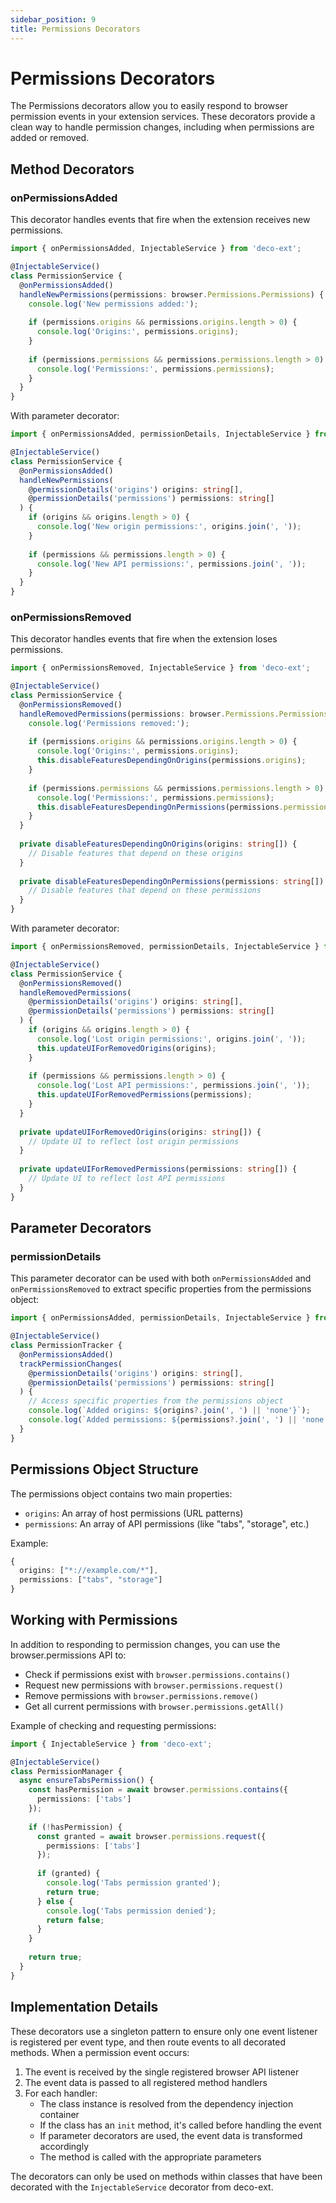 ```yaml
---
sidebar_position: 9
title: Permissions Decorators
---
```


# Permissions Decorators

The Permissions decorators allow you to easily respond to browser permission events in your extension services. These decorators provide a clean way to handle permission changes, including when permissions are added or removed.

## Method Decorators

### onPermissionsAdded

This decorator handles events that fire when the extension receives new permissions.

```typescript
import { onPermissionsAdded, InjectableService } from 'deco-ext';

@InjectableService()
class PermissionService {
  @onPermissionsAdded()
  handleNewPermissions(permissions: browser.Permissions.Permissions) {
    console.log('New permissions added:');
    
    if (permissions.origins && permissions.origins.length > 0) {
      console.log('Origins:', permissions.origins);
    }
    
    if (permissions.permissions && permissions.permissions.length > 0) {
      console.log('Permissions:', permissions.permissions);
    }
  }
}
```

With parameter decorator:

```typescript
import { onPermissionsAdded, permissionDetails, InjectableService } from 'deco-ext';

@InjectableService()
class PermissionService {
  @onPermissionsAdded()
  handleNewPermissions(
    @permissionDetails('origins') origins: string[],
    @permissionDetails('permissions') permissions: string[]
  ) {
    if (origins && origins.length > 0) {
      console.log('New origin permissions:', origins.join(', '));
    }
    
    if (permissions && permissions.length > 0) {
      console.log('New API permissions:', permissions.join(', '));
    }
  }
}
```

### onPermissionsRemoved

This decorator handles events that fire when the extension loses permissions.

```typescript
import { onPermissionsRemoved, InjectableService } from 'deco-ext';

@InjectableService()
class PermissionService {
  @onPermissionsRemoved()
  handleRemovedPermissions(permissions: browser.Permissions.Permissions) {
    console.log('Permissions removed:');
    
    if (permissions.origins && permissions.origins.length > 0) {
      console.log('Origins:', permissions.origins);
      this.disableFeaturesDependingOnOrigins(permissions.origins);
    }
    
    if (permissions.permissions && permissions.permissions.length > 0) {
      console.log('Permissions:', permissions.permissions);
      this.disableFeaturesDependingOnPermissions(permissions.permissions);
    }
  }
  
  private disableFeaturesDependingOnOrigins(origins: string[]) {
    // Disable features that depend on these origins
  }
  
  private disableFeaturesDependingOnPermissions(permissions: string[]) {
    // Disable features that depend on these permissions
  }
}
```

With parameter decorator:

```typescript
import { onPermissionsRemoved, permissionDetails, InjectableService } from 'deco-ext';

@InjectableService()
class PermissionService {
  @onPermissionsRemoved()
  handleRemovedPermissions(
    @permissionDetails('origins') origins: string[],
    @permissionDetails('permissions') permissions: string[]
  ) {
    if (origins && origins.length > 0) {
      console.log('Lost origin permissions:', origins.join(', '));
      this.updateUIForRemovedOrigins(origins);
    }
    
    if (permissions && permissions.length > 0) {
      console.log('Lost API permissions:', permissions.join(', '));
      this.updateUIForRemovedPermissions(permissions);
    }
  }
  
  private updateUIForRemovedOrigins(origins: string[]) {
    // Update UI to reflect lost origin permissions
  }
  
  private updateUIForRemovedPermissions(permissions: string[]) {
    // Update UI to reflect lost API permissions
  }
}
```

## Parameter Decorators

### permissionDetails

This parameter decorator can be used with both `onPermissionsAdded` and `onPermissionsRemoved` to extract specific properties from the permissions object:

```typescript
import { onPermissionsAdded, permissionDetails, InjectableService } from 'deco-ext';

@InjectableService()
class PermissionTracker {
  @onPermissionsAdded()
  trackPermissionChanges(
    @permissionDetails('origins') origins: string[],
    @permissionDetails('permissions') permissions: string[]
  ) {
    // Access specific properties from the permissions object
    console.log(`Added origins: ${origins?.join(', ') || 'none'}`);
    console.log(`Added permissions: ${permissions?.join(', ') || 'none'}`);
  }
}
```

## Permissions Object Structure

The permissions object contains two main properties:

- `origins`: An array of host permissions (URL patterns)
- `permissions`: An array of API permissions (like "tabs", "storage", etc.)

Example:

```typescript
{
  origins: ["*://example.com/*"],
  permissions: ["tabs", "storage"]
}
```

## Working with Permissions

In addition to responding to permission changes, you can use the browser.permissions API to:

- Check if permissions exist with `browser.permissions.contains()`
- Request new permissions with `browser.permissions.request()`
- Remove permissions with `browser.permissions.remove()`
- Get all current permissions with `browser.permissions.getAll()`

Example of checking and requesting permissions:

```typescript
import { InjectableService } from 'deco-ext';

@InjectableService()
class PermissionManager {
  async ensureTabsPermission() {
    const hasPermission = await browser.permissions.contains({
      permissions: ['tabs']
    });
    
    if (!hasPermission) {
      const granted = await browser.permissions.request({
        permissions: ['tabs']
      });
      
      if (granted) {
        console.log('Tabs permission granted');
        return true;
      } else {
        console.log('Tabs permission denied');
        return false;
      }
    }
    
    return true;
  }
}
```

## Implementation Details

These decorators use a singleton pattern to ensure only one event listener is registered per event type, and then route events to all decorated methods. When a permission event occurs:

1. The event is received by the single registered browser API listener
2. The event data is passed to all registered method handlers
3. For each handler:
   - The class instance is resolved from the dependency injection container
   - If the class has an `init` method, it's called before handling the event
   - If parameter decorators are used, the event data is transformed accordingly
   - The method is called with the appropriate parameters

The decorators can only be used on methods within classes that have been decorated with the `InjectableService` decorator from deco-ext. 